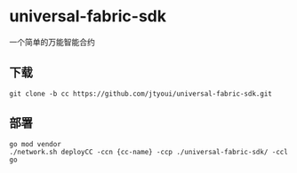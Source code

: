 # universal-fabric-sdk

一个简单的万能智能合约

## 下载
    git clone -b cc https://github.com/jtyoui/universal-fabric-sdk.git

## 部署
    go mod vendor
    ./network.sh deployCC -ccn {cc-name} -ccp ./universal-fabric-sdk/ -ccl go